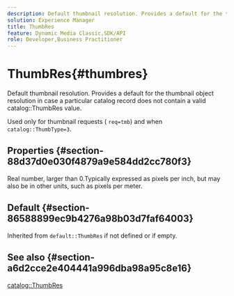 ```yaml
---
description: Default thumbnail resolution. Provides a default for the thumbnail object resolution in case a particular catalog record does not contain a valid catalog ThumbRes value.
solution: Experience Manager
title: ThumbRes
feature: Dynamic Media Classic,SDK/API
role: Developer,Business Practitioner
---
```


# ThumbRes{#thumbres}

Default thumbnail resolution. Provides a default for the thumbnail object resolution in case a particular catalog record does not contain a valid catalog::ThumbRes value.

Used only for thumbnail requests ( `req=tmb`) and when `catalog::ThumbType=3`.

## Properties {#section-88d37d0e030f4879a9e584dd2cc780f3}

Real number, larger than 0.Typically expressed as pixels per inch, but may also be in other units, such as pixels per meter.

## Default {#section-86588899ec9b4276a98b03d7faf64003}

Inherited from `default::ThumbRes` if not defined or if empty.

## See also {#section-a6d2cce2e404441a996dba98a95c8e16}

[catalog::ThumbRes](../../../../../is-api/image-catalog/image-serving-api-ref/c-image-catalog-reference/c-image-svg-data-reference/c-image-data-reference/r-thumbres-cat.md#reference-eedb9991397347c3bed5bd0a785c4c69) 
